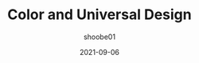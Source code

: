 ---
author: shoobe01
date: 2021-09-06
permalink: false
publisher: uxmatters
tags:
  - design
  - colors
  - accessibility
target_url: https://www.uxmatters.com/mt/archives/2021/09/color-and-universal-design.php
title: Color and Universal Design
---